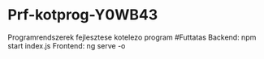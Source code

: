 # Prf-kotprog-Y0WB43
Programrendszerek fejlesztese kotelezo program
#Futtatas
Backend: npm start index.js
Frontend: ng serve -o
